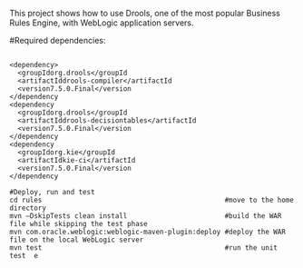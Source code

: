 This project shows how to use Drools, one of the most popular Business Rules Engine, with WebLogic application servers.

#Required dependencies:

```
```

```
<dependency>
  <groupIdorg.drools</groupId
  <artifactIddrools-compiler</artifactId
  <version7.5.0.Final</version
</dependency
<dependency
  <groupIdorg.drools</groupId
  <artifactIddrools-decisiontables</artifactId
  <version7.5.0.Final</version
</dependency
<dependency
  <groupIdorg.kie</groupId
  <artifactIdkie-ci</artifactId
  <version7.5.0.Final</version
</dependency

#Deploy, run and test
cd rules                                             #move to the home directory
mvn –DskipTests clean install                        #build the WAR file while skipping the test phase
mvn com.oracle.weblogic:weblogic-maven-plugin:deploy #deploy the WAR file on the local WebLogic server
mvn test                                             #run the unit test  e
```
